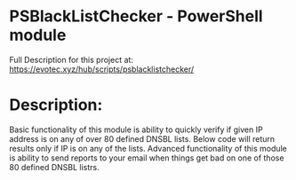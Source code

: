 # PSBlackListChecker - PowerShell module
Full Description for this project at: https://evotec.xyz/hub/scripts/psblacklistchecker/
# Description:
Basic functionality of this module is ability to quickly verify if given IP address is on any of over 80 defined DNSBL lists. Below code will return results only if IP is on any of the lists. Advanced functionality of this module is ability to send reports to your email when things get bad on one of those 80 defined DNSBL listrs.